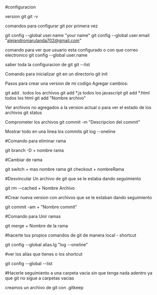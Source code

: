 #configuracion

version git 
git -v



comandos para configurar git por primera vez

git config --global user.name "your name"
git config --global user.email "alejandromarulanda702@gmail.com"


comando para ver que usuario esta configurado o con que correo electronico
git config --global user.name



saber toda la configuracion de git
git --list


Comando para inicializar git en un directorio 
git init


Pasos para crear una version de mi codigo
Agregar cambios: 

git add . todos los archivos
git add \*.js todos los javascript
git add \*.html todos los html
git add "Nombre archivo"



Ver archivos no agregados a la version actual o para ver el estado de los archivos
git status


Comprometer los archivos 
git commit -m "Descripcion del commit"


Mostrar todo en una linea los commits
git log --oneline

#Comando para eliminar rama

git branch -D + nombre rama

#Cambiar de rama 

git switch + mas nombre rama
git checkout + nombreRama


#Desvincular Un archivo de git que se le estaba dando seguimiento

git rm --cached + Nombre Archivo

#Crear nueva version con archivos que se le estaban dando seguimiento

git commit -am + "Nombre commit"

#Comando para Unir ramas

git merge + Nombre de la rama


#hacerte tus propios comandos de git de manera local - shortcut

git config --global alias.lg "log --oneline"

#ver los alias que tienes o los shortcut

git config --global --list

#Hacerle seguimiento a una carpeta vacia sin que tenga nada adentro ya que git no sigue a carpetas vacias

creamos un archivo de git con .gitkeep
